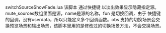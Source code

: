 switchSourceShowFade.lua 
该脚本 通过快捷键 以淡出效果显示隐藏指定源。mute_sources数组里面是源，name是源的名称，fun 是切换回调，由于 快捷键的回调，没有userdata，所以只能定义多个回调函数。obs 支持的切换场景会交换预览场景和输出场景，该脚本里用的是修改过的切换场景方法，不会交换场景。
